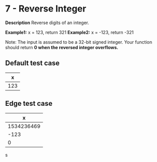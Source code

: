 # 7 - Reverse Integer

**Description**
Reverse digits of an integer.

**Example1:** x = 123, return 321
**Example2:** x = -123, return -321

Note:
The input is assumed to be a 32-bit signed integer. Your function should return **0 when the reversed integer overflows.**

## Default test case
x |
---|
123 |

## Edge test case

x |
---|
1534236469 |
-123 |
0 |
s
